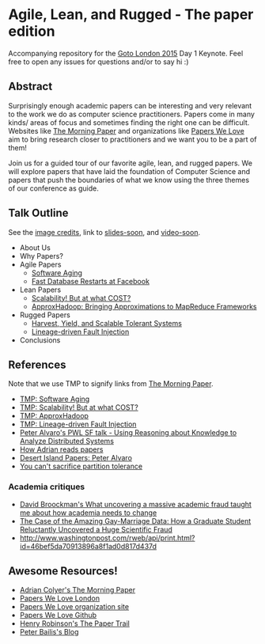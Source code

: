 # Agile, Lean, and Rugged - The paper edition

Accompanying repository for the [Goto London 2015](http://gotocon.com/goto-london-2015/) Day 1 Keynote. Feel free to open any issues for questions and/or to say hi :)

## Abstract
Surprisingly enough academic papers can be interesting and very relevant to the work we do as computer science practitioners. Papers come in many kinds/ areas of focus and sometimes finding the right one can be difficult. Websites like [The Morning Paper](http://blog.acolyer.org/) and organizations like [Papers We Love](http://paperswelove.org/) aim to bring research closer to practitioners and we want you to be a part of them!

Join us for a guided tour of our favorite agile, lean, and rugged papers. We will explore papers that have laid the foundation of Computer Science and papers that push the boundaries of what we know using the three themes of our conference as guide.

## Talk Outline
See the [image credits](credits.md), link to [slides-soon](#), and [video-soon](#).

* About Us
* Why Papers?
* Agile Papers
  * [Software Aging](http://www.inf.ed.ac.uk/teaching/courses/seoc/2004_2005/resources/bullet11.pdf)
  * [Fast Database Restarts at Facebook](https://research.facebook.com/publications/553456231437505/fast-database-restarts-at-facebook/)
* Lean Papers
  * [Scalability! But at what COST?](http://www.frankmcsherry.org/assets/COST.pdf)
  * [ApproxHadoop: Bringing Approximations to MapReduce Frameworks](http://www.cs.rutgers.edu/~ricardob/papers/asplos15-approx.pdf)
* Rugged Papers
  * [Harvest, Yield, and Scalable Tolerant Systems](http://citeseerx.ist.psu.edu/viewdoc/download?doi=10.1.1.24.3690&rep=rep1&type=pdf)
  * [Lineage-driven Fault Injection](http://www.cs.berkeley.edu/~palvaro/molly.pdf)
* Conclusions

## References

Note that we use TMP to signify links from [The Morning Paper](http://blog.acolyer.org).

* [TMP: Software Aging](http://blog.acolyer.org/2014/10/14/software-aging/)
* [TMP: Scalability! But at what COST?](http://blog.acolyer.org/2015/06/05/scalability-but-at-what-cost/)
* [TMP: ApproxHadoop](http://blog.acolyer.org/2015/04/16/approxhadoop-bringing-approximations-to-mapreduce-frameworks/)
* [TMP: Lineage-driven Fault Injection](http://blog.acolyer.org/2015/03/26/lineage-driven-fault-injection/)
* [Peter Alvaro's PWL SF talk - Using Reasoning about Knowledge to Analyze Distributed Systems](https://www.youtube.com/watch?v=CxZrBwhXHdo)
* [How Adrian reads papers](http://blog.acolyer.org/2015/03/30/end-of-term-and-how-i-read-a-paper/)
* [Desert Island Papers: Peter Alvaro](http://blog.acolyer.org/2015/02/16/desert-island-papers-peter-alvaro/)
* [You can't sacrifice partition tolerance](http://codahale.com/you-cant-sacrifice-partition-tolerance/)

### Academia critiques
* [David Broockman's What uncovering a massive academic fraud taught me about how academia needs to change](https://prezi.com/r8blaru_bjer/what-uncovering-a-massive-academic-fraud-taught-me-about-how-academia-needs-to-change/)
* [The Case of the Amazing Gay-Marriage Data: How a Graduate Student Reluctantly Uncovered a Huge Scientific Fraud](http://nymag.com/scienceofus/2015/05/how-a-grad-student-uncovered-a-huge-fraud.html)
* http://www.washingtonpost.com/rweb/api/print.html?id=46bef5da70913896a8f1ad0d817d437d

## Awesome Resources!
* [Adrian Colyer's The Morning Paper](http://blog.acolyer.org/)
* [Papers We Love London](http://www.meetup.com/Papers-We-Love-London/)
* [Papers We Love organization site](http://paperswelove.org/)
* [Papers We Love Github](https://github.com/papers-we-love/papers-we-love)
* [Henry Robinson's The Paper Trail](http://the-paper-trail.org/)
* [Peter Bailis's Blog](http://www.bailis.org/blog/)
